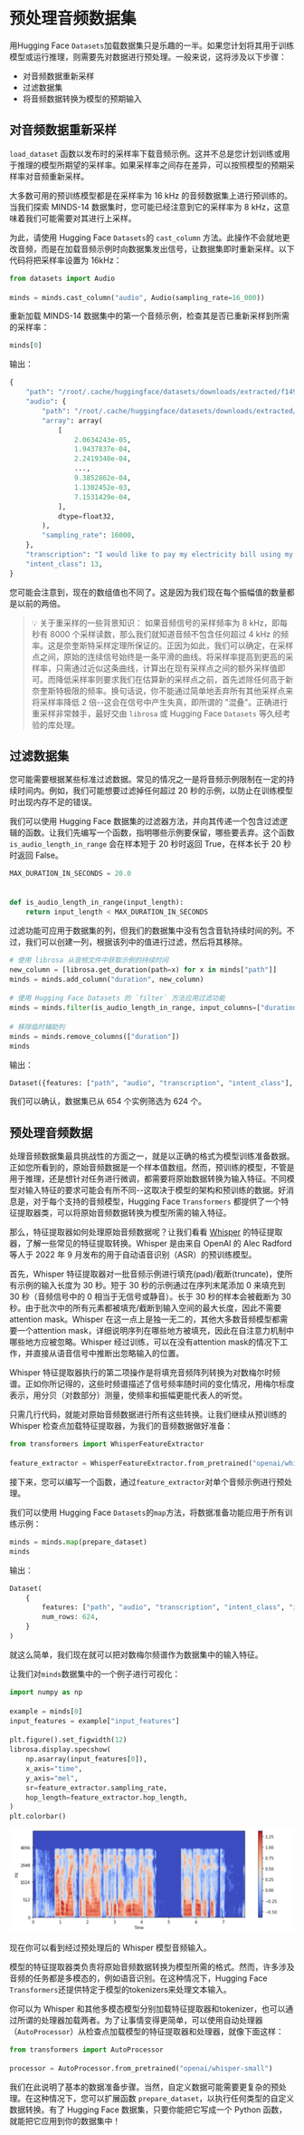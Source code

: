 # 预处理音频数据集

用Hugging Face `Datasets`加载数据集只是乐趣的一半。如果您计划将其用于训练模型或运行推理，则需要先对数据进行预处理。一般来说，这将涉及以下步骤：

+ 对音频数据重新采样
+ 过滤数据集
+ 将音频数据转换为模型的预期输入

## 对音频数据重新采样
`load_dataset` 函数以发布时的采样率下载音频示例。这并不总是您计划训练或用于推理的模型所期望的采样率。如果采样率之间存在差异，可以按照模型的预期采样率对音频重新采样。

大多数可用的预训练模型都是在采样率为 16 kHz 的音频数据集上进行预训练的。当我们探索 MINDS-14 数据集时，您可能已经注意到它的采样率为 8 kHz，这意味着我们可能需要对其进行上采样。

为此，请使用 Hugging Face `Datasets`的 `cast_column` 方法。此操作不会就地更改音频，而是在加载音频示例时向数据集发出信号，让数据集即时重新采样。以下代码将把采样率设置为 16kHz：

```python
from datasets import Audio

minds = minds.cast_column("audio", Audio(sampling_rate=16_000))
```

重新加载 MINDS-14 数据集中的第一个音频示例，检查其是否已重新采样到所需的采样率：

```python
minds[0]
```

输出：

```python
{
    "path": "/root/.cache/huggingface/datasets/downloads/extracted/f14948e0e84be638dd7943ac36518a4cf3324e8b7aa331c5ab11541518e9368c/en-AU~PAY_BILL/response_4.wav",
    "audio": {
        "path": "/root/.cache/huggingface/datasets/downloads/extracted/f14948e0e84be638dd7943ac36518a4cf3324e8b7aa331c5ab11541518e9368c/en-AU~PAY_BILL/response_4.wav",
        "array": array(
            [
                2.0634243e-05,
                1.9437837e-04,
                2.2419340e-04,
                ...,
                9.3852862e-04,
                1.1302452e-03,
                7.1531429e-04,
            ],
            dtype=float32,
        ),
        "sampling_rate": 16000,
    },
    "transcription": "I would like to pay my electricity bill using my card can you please assist",
    "intent_class": 13,
}
```

您可能会注意到，现在的数组值也不同了。这是因为我们现在每个振幅值的数量都是以前的两倍。

>  :bulb: 关于重采样的一些背景知识： 如果音频信号的采样频率为 8 kHz，即每秒有 8000 个采样读数，那么我们就知道音频不包含任何超过 4 kHz 的频率。这是奈奎斯特采样定理所保证的。正因为如此，我们可以确定，在采样点之间，原始的连续信号始终是一条平滑的曲线。将采样率提高到更高的采样率，只需通过近似这条曲线，计算出在现有采样点之间的额外采样值即可。而降低采样率则要求我们在估算新的采样点之前，首先滤除任何高于新奈奎斯特极限的频率。换句话说，你不能通过简单地丢弃所有其他采样点来将采样率降低 2 倍--这会在信号中产生失真，即所谓的 "混叠"。正确进行重采样非常棘手，最好交由 `librosa` 或 Hugging Face `Datasets` 等久经考验的库处理。

## 过滤数据集
您可能需要根据某些标准过滤数据。常见的情况之一是将音频示例限制在一定的持续时间内。例如，我们可能想要过滤掉任何超过 20 秒的示例，以防止在训练模型时出现内存不足的错误。

我们可以使用 Hugging Face 数据集的过滤器方法，并向其传递一个包含过滤逻辑的函数。让我们先编写一个函数，指明哪些示例要保留，哪些要丢弃。这个函数 `is_audio_length_in_range` 会在样本短于 20 秒时返回 True，在样本长于 20 秒时返回 False。

```python
MAX_DURATION_IN_SECONDS = 20.0


def is_audio_length_in_range(input_length):
    return input_length < MAX_DURATION_IN_SECONDS
```

过滤功能可应用于数据集的列，但我们的数据集中没有包含音轨持续时间的列。不过，我们可以创建一列，根据该列中的值进行过滤，然后将其移除。

```python
# 使用 librosa 从音频文件中获取示例的持续时间
new_column = [librosa.get_duration(path=x) for x in minds["path"]]
minds = minds.add_column("duration", new_column)

# 使用 Hugging Face Datasets 的 `filter` 方法应用过滤功能
minds = minds.filter(is_audio_length_in_range, input_columns=["duration"])

# 移除临时辅助列
minds = minds.remove_columns(["duration"])
minds
```

输出：

```python
Dataset({features: ["path", "audio", "transcription", "intent_class"], num_rows: 624})
```

我们可以确认，数据集已从 654 个实例筛选为 624 个。

## 预处理音频数据
处理音频数据集最具挑战性的方面之一，就是以正确的格式为模型训练准备数据。正如您所看到的，原始音频数据是一个样本值数组。然而，预训练的模型，不管是用于推理，还是想针对任务进行微调，都需要将原始数据转换为输入特征。不同模型对输入特征的要求可能会有所不同--这取决于模型的架构和预训练的数据。好消息是，对于每个支持的音频模型，Hugging Face `Transformers` 都提供了一个特征提取器类，可以将原始音频数据转换为模型所需的输入特征。

那么，特征提取器如何处理原始音频数据呢？让我们看看 [Whisper](https://arxiv.org/abs/2212.04356) 的特征提取器，了解一些常见的特征提取转换。Whisper 是由来自 OpenAI 的 Alec Radford 等人于 2022 年 9 月发布的用于自动语音识别（ASR）的预训练模型。

首先，Whisper 特征提取器对一批音频示例进行填充(pad)/截断(truncate)，使所有示例的输入长度为 30 秒。短于 30 秒的示例通过在序列末尾添加 0 来填充到 30 秒（音频信号中的 0 相当于无信号或静音）。长于 30 秒的样本会被截断为 30 秒。由于批次中的所有元素都被填充/截断到输入空间的最大长度，因此不需要attention mask。Whisper 在这一点上是独一无二的，其他大多数音频模型都需要一个attention mask，详细说明序列在哪些地方被填充，因此在自注意力机制中哪些地方应被忽略。Whisper 经过训练，可以在没有attention mask的情况下工作，并直接从语音信号中推断出忽略输入的位置。

Whisper 特征提取器执行的第二项操作是将填充音频阵列转换为对数梅尔时频谱。正如你所记得的，这些时频谱描述了信号频率随时间的变化情况，用梅尔标度表示，用分贝（对数部分）测量，使频率和振幅更能代表人的听觉。

只需几行代码，就能对原始音频数据进行所有这些转换。让我们继续从预训练的 Whisper 检查点加载特征提取器，为我们的音频数据做好准备：

```python
from transformers import WhisperFeatureExtractor

feature_extractor = WhisperFeatureExtractor.from_pretrained("openai/whisper-small")
```

接下来，您可以编写一个函数，通过`feature_extractor`对单个音频示例进行预处理。

我们可以使用 Hugging Face `Datasets`的`map`方法，将数据准备功能应用于所有训练示例：

```python
minds = minds.map(prepare_dataset)
minds
```

输出：

```python
Dataset(
    {
        features: ["path", "audio", "transcription", "intent_class", "input_features"],
        num_rows: 624,
    }
)
```

就这么简单，我们现在就可以把对数梅尔频谱作为数据集中的输入特征。

让我们对`minds`数据集中的一个例子进行可视化：

```python
import numpy as np

example = minds[0]
input_features = example["input_features"]

plt.figure().set_figwidth(12)
librosa.display.specshow(
    np.asarray(input_features[0]),
    x_axis="time",
    y_axis="mel",
    sr=feature_extractor.sampling_rate,
    hop_length=feature_extractor.hop_length,
)
plt.colorbar()
```

![对数梅尔频谱](images/log_mel_whisper.png)

现在你可以看到经过预处理后的 Whisper 模型音频输入。

模型的特征提取器类负责将原始音频数据转换为模型所需的格式。然而，许多涉及音频的任务都是多模态的，例如语音识别。在这种情况下，Hugging Face `Transformers`还提供特定于模型的tokenizers来处理文本输入。

你可以为 Whisper 和其他多模态模型分别加载特征提取器和tokenizer，也可以通过所谓的处理器加载两者。为了让事情变得更简单，可以使用自动处理器（`AutoProcessor`）从检查点加载模型的特征提取器和处理器，就像下面这样：

```python
from transformers import AutoProcessor

processor = AutoProcessor.from_pretrained("openai/whisper-small")
```

我们在此说明了基本的数据准备步骤。当然，自定义数据可能需要更复杂的预处理。在这种情况下，您可以扩展函数 `prepare_dataset`，以执行任何类型的自定义数据转换。有了 Hugging Face 数据集，只要你能把它写成一个 Python 函数，就能把它应用到你的数据集中！